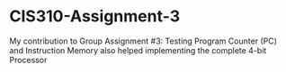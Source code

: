 # CIS310-Assignment-3 
My contribution to Group Assignment #3: Testing Program Counter (PC) and Instruction Memory also helped implementing the complete 4-bit Processor
